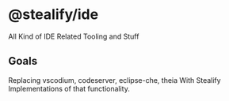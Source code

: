 # @stealify/ide
All Kind of IDE Related Tooling and Stuff

## Goals
Replacing vscodium, codeserver, eclipse-che, theia
With Stealify Implementations of that functionality.
